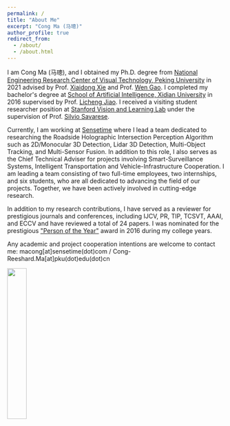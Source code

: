 ```yaml
---
permalink: /
title: "About Me"
excerpt: "Cong Ma (马璁)"
author_profile: true
redirect_from: 
  - /about/
  - /about.html
---
```


I am Cong Ma (马璁), and I obtained my Ph.D. degree from [National Engineering Research Center of Visual Technology, Peking University](https://idm.pku.edu.cn/en) in 2021 advised by Prof. [Xiaidong Xie](https://scholar.google.com/citations?user=9-s2WI8AAAAJ&hl=en&oi=ao) and Prof. [Wen Gao](https://scholar.google.com/citations?user=u9aw5o8AAAAJ&hl=en&oi=ao). I completed my bachelor's degree at [School of Artificial Intelligence, Xidian University](https://sai.xidian.edu.cn/) in 2016 supervised by Prof. [Licheng Jiao](https://scholar.google.com/citations?user=FZbrL2YAAAAJ&hl=en&oi=ao). I received a visiting student researcher position at [Stanford Vision and Learning Lab](https://svl.stanford.edu/) under the supervision of Prof. [Silvio Savarese](https://scholar.google.com/citations?hl=en&user=ImpbxLsAAAAJ). 

Currently, I am working at [Sensetime](https://www.sensetime.com/en) where I lead a team dedicated to researching the Roadside Holographic Intersection Perception Algorithm such as 2D/Monocular 3D Detection, Lidar 3D Detection, Multi-Object Tracking, and Multi-Sensor Fusion. In addition to this role, I also serves as the Chief Technical Adviser for projects involving Smart-Surveillance Systems, Intelligent Transportation and Vehicle-Infrastructure Cooperation. I am leading a team consisting of two full-time employees, two internships, and six students, who are all dedicated to advancing the field of our projects. Together, we have been actively involved in cutting-edge research. 

In addition to my research contributions, I have served as a reviewer for prestigious journals and conferences, including IJCV, PR, TIP, TCSVT, AAAI, and ECCV and have reviewed a total of 24 papers. I was nominated for the prestigious ["Person of the Year"](http://stu.people.com.cn/GB/n1/2016/0429/c402103-28314575.html) award in 2016 during my college years.

Any academic and project cooperation intentions are welcome to contact me: macong[at]sensetime(dot)com / Cong-Reeshard.Ma[at]pku(dot)edu(dot)cn


<html lang="en"><head><meta http-equiv="Content-Type" content="text/html; charset=UTF-8">
    <tr onmouseout="smerf_stop()" onmouseover="smerf_start()">
      <td style="padding:20px;width:25%;vertical-align:middle">
        <div class="one">
          <div class="two" id='smerf_image'>
          <img src='http://reeshark.github.io/images/ICME18.png' width=30%>
        </div>
        <script type="text/javascript">
          function smerf_start() {
            document.getElementById('smerf_image').style.opacity = "1";
          }

          function smerf_stop() {
            document.getElementById('smerf_image').style.opacity = "0";
          }
          smerf_stop()
        </script>
      </td>
      <td style="padding:20px;width:95%;vertical-align:middle">
          <span class="papertitle"><strong>Trajectory factory Tracklet cleaving and re-connection by deep siamese bi-gru for multiple object tracking</strong></span>
        <br>
	<strong>Cong Ma</strong>,
Changshui Yang,
Yueqing Zhuang,
Ziwei Zhang,
Huizhu Jia,
Xiaodong Xie,
        <br>
        <em></em>IEEE International Conference on Multimedia and Expo (ICME), 2018
        <br>
        <a href="http://reeshark.github.io/files/Trajectory factory Tracklet cleaving and re-connection by deep siamese bi-gru for multiple object tracking IEEE International Conference on Multimedia and Expo, 2018.pdf">paper</a>
        <p></p>
        <p>
        Trajectory post-processing deep netowrks for multiple object tracking to refine the track-mix and track-break.
        </p>
      </td>
    </tr>
